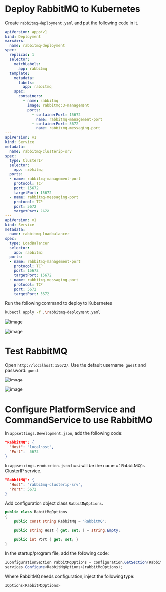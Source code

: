 # Deploy RabbitMQ to Kubernetes

Create `rabbitmq-deployment.yaml` and put the following code in it.

```yaml
apiVersion: apps/v1
kind: Deployment
metadata:
  name: rabbitmq-deployment
spec:
  replicas: 1
  selector:
    matchLabels:
      app: rabbitmq
  template:
    metadata:
      labels:
        app: rabbitmq
    spec:
      containers:
        - name: rabbitmq
          image: rabbitmq:3-management
          ports:
            - containerPort: 15672
              name: rabbitmq-management-port
            - containerPort: 5672
              name: rabbitmq-messaging-port
---
apiVersion: v1
kind: Service
metadata:
  name: rabbitmq-clusterip-srv
spec:
  type: ClusterIP
  selector:
    app: rabbitmq
  ports:
  - name: rabbitmq-management-port
    protocol: TCP
    port: 15672
    targetPort: 15672
  - name: rabbitmq-messaging-port
    protocol: TCP
    port: 5672
    targetPort: 5672
---
apiVersion: v1
kind: Service
metadata:
  name: rabbitmq-loadbalancer
spec:
  type: LoadBalancer
  selector:
    app: rabbitmq
  ports:
  - name: rabbitmq-management-port
    protocol: TCP
    port: 15672
    targetPort: 15672
  - name: rabbitmq-messaging-port
    protocol: TCP
    port: 5672
    targetPort: 5672
```


Run the following command to deploy to Kubernetes

```bash
kubectl apply -f .\rabbitmq-deployment.yaml
```

![image](https://user-images.githubusercontent.com/34960418/173067476-86d22438-a3c9-44f1-9be6-be1def046ef2.png)

![image](https://user-images.githubusercontent.com/34960418/173067716-738178d1-6f71-412a-98d9-506c7d4ddefd.png)


# Test RabbitMQ

Open `http://localhost:15672/`. Use the default username: `guest` and password: `guest`

![image](https://user-images.githubusercontent.com/34960418/173069689-d828ed1f-affb-45a9-ae34-add060e54992.png)

![image](https://user-images.githubusercontent.com/34960418/173069897-8691b19e-37ed-4806-8c49-ae01f2132b51.png)


# Configure PlatformService and CommandService to use RabbitMQ

In `appsettings.Development.json`, add the following code:

```json
"RabbitMQ": {
  "Host": "localhost",
  "Port":  5672
}
```

In `appsettings.Production.json` host will be the name of RabbitMQ's ClusterIP service. 

```json
"RabbitMQ": {
  "Host": "rabbitmq-clusterip-srv",
  "Port": 5672
}
```

Add configuration object class `RabbitMqOptions`.

```csharp
public class RabbitMqOptions
{
    public const string RabbitMq = "RabbitMQ";

    public string Host { get; set; } = string.Empty;

    public int Port { get; set; }
}
```

In the startup/program file, add the following code:

```csharp
IConfigurationSection rabbitMqOptions = configuration.GetSection(RabbitMqOptions.RabbitMq);
services.Configure<RabbitMqOptions>(rabbitMqOptions);
```

Where RabbitMQ needs configuration, inject the following type:

```csharp
IOptions<RabbitMqOptions>
```
